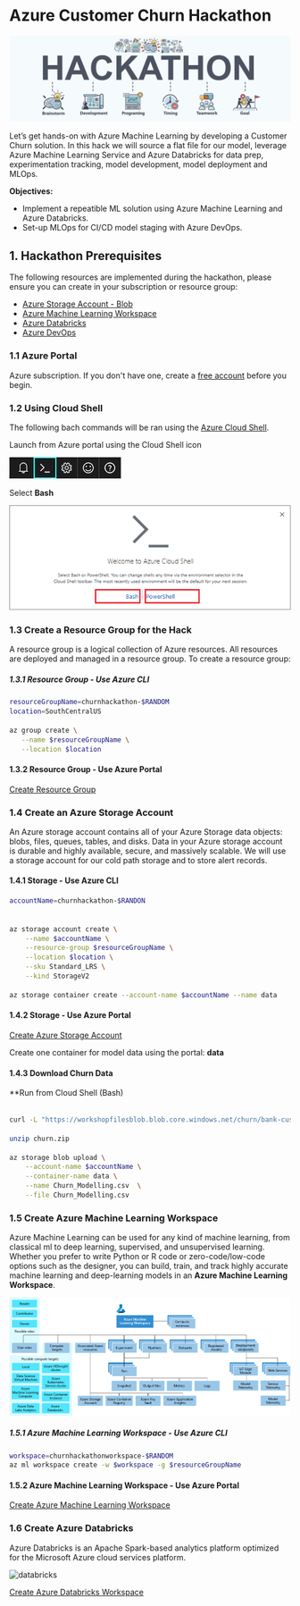 # Azure Customer Churn Hackathon

![hackathon design](/images/hackathon.jpg)

Let’s get hands-on with Azure Machine Learning by developing a Customer Churn solution. In this hack we will source a flat file for our model, leverage Azure Machine Learning Service and Azure Databricks for data prep, experimentation tracking, model development, model deployment and MLOps.

__Objectives:__

- Implement a repeatible ML solution using Azure Machine Learning and Azure Databricks.
- Set-up MLOps for CI/CD model staging with Azure DevOps.

## 1. Hackathon Prerequisites 

The following resources are implemented during the hackathon, please ensure you can create in your subscription or resource group:

- [Azure Storage Account - Blob](https://docs.microsoft.com/en-us/azure/storage/common/storage-account-overview)
- [Azure Machine Learning Workspace](https://docs.microsoft.com/en-us/azure/machine-learning/overview-what-is-azure-ml)
- [Azure Databricks](https://docs.microsoft.com/en-us/azure/azure-databricks/what-is-azure-databricks)
- [Azure DevOps](https://docs.microsoft.com/en-us/azure/devops/user-guide/what-is-azure-devops?view=azure-devops)

### 1.1 Azure Portal

Azure subscription. If you don't have one, create a [free account](https://azure.microsoft.com/en-us/free/) before you begin.


### 1.2 Using Cloud Shell

The following bach commands will be ran using the [Azure Cloud Shell](https://docs.microsoft.com/en-us/azure/cloud-shell/overview). 

Launch from Azure portal using the Cloud Shell icon

![cloud shell](/images/portal-launch-icon.png)

Select __Bash__

![cloud shell](/images/overview-choices.png)

### 1.3 Create a Resource Group for the Hack

A resource group is a logical collection of Azure resources. All resources are deployed and managed in a resource group. To create a resource group:

##### 1.3.1 Resource Group - Use Azure CLI

```bash
resourceGroupName=churnhackathon-$RANDOM
location=SouthCentralUS

az group create \
   --name $resourceGroupName \
   --location $location 
```

#### 1.3.2 Resource Group - Use Azure Portal
[Create Resource Group](https://docs.microsoft.com/en-us/azure/event-hubs/event-hubs-create#create-a-resource-group)

### 1.4 Create an Azure Storage Account

An Azure storage account contains all of your Azure Storage data objects: blobs, files, queues, tables, and disks. Data in your Azure storage account is durable and highly available, secure, and massively scalable. We will use a storage account for our cold path storage and to store alert records.

#### 1.4.1 Storage - Use Azure CLI

```bash
accountName=churnhackathon-$RANDON


az storage account create \
    --name $accountName \
    --resource-group $resourceGroupName \
    --location $location \
    --sku Standard_LRS \
    --kind StorageV2

az storage container create --account-name $accountName --name data

```
#### 1.4.2 Storage - Use Azure Portal

[Create Azure Storage Account](https://docs.microsoft.com/en-us/azure/storage/common/storage-account-create?tabs=azure-portal)

Create one container for model data using the portal: __data__

#### 1.4.3 Download Churn Data

**Run from Cloud Shell (Bash)

```bash

curl -L "https://workshopfilesblob.blob.core.windows.net/churn/bank-customer-churn-modeling.zip?sp=r&st=2020-03-04T16:18:55Z&se=2022-03-02T00:18:55Z&spr=https&sv=2019-02-02&sr=b&sig=wO%2FeBqbMvwNWjyJ6ySCEg1nXg51k7JoMG8qUTvxXpnM%3D" > churn.zip

unzip churn.zip

az storage blob upload \
    --account-name $accountName \
    --container-name data \
    --name Churn_Modelling.csv  \
    --file Churn_Modelling.csv 

```

### 1.5 Create Azure Machine Learning Workspace

Azure Machine Learning can be used for any kind of machine learning, from classical ml to deep learning, supervised, and unsupervised learning. Whether you prefer to write Python or R code or zero-code/low-code options such as the designer, you can build, train, and track highly accurate machine learning and deep-learning models in an __Azure Machine Learning Workspace__.

![amls](/images/azure-machine-learning-taxonomy.png)


##### 1.5.1 Azure Machine Learning Workspace - Use Azure CLI

```bash
workspace=churnhackathonworkspace-$RANDOM
az ml workspace create -w $workspace -g $resourceGroupName
```

#### 1.5.2 Azure Machine Learning Workspace - Use Azure Portal

[Create Azure Machine Learning Workspace](https://docs.microsoft.com/en-us/azure/machine-learning/how-to-manage-workspace)


### 1.6 Create Azure Databricks

Azure Databricks is an Apache Spark-based analytics platform optimized for the Microsoft Azure cloud services platform. 

![databricks](/images/azure-databricks-overview.png.png)

[Create Azure Databricks Workspace](https://docs.microsoft.com/en-us/azure/azure-databricks/quickstart-create-databricks-workspace-portal#create-an-azure-databricks-workspace)